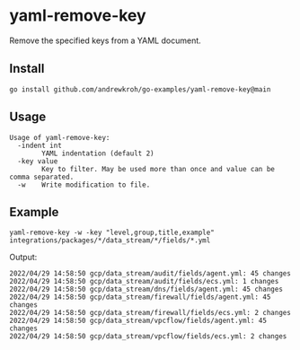 # yaml-remove-key

Remove the specified keys from a YAML document.

## Install

`go install github.com/andrewkroh/go-examples/yaml-remove-key@main`

## Usage

```
Usage of yaml-remove-key:
  -indent int
        YAML indentation (default 2)
  -key value
        Key to filter. May be used more than once and value can be comma separated.
  -w    Write modification to file.
```

## Example

`yaml-remove-key -w -key "level,group,title,example" integrations/packages/*/data_stream/*/fields/*.yml`

Output:
```
2022/04/29 14:58:50 gcp/data_stream/audit/fields/agent.yml: 45 changes
2022/04/29 14:58:50 gcp/data_stream/audit/fields/ecs.yml: 1 changes
2022/04/29 14:58:50 gcp/data_stream/dns/fields/agent.yml: 45 changes
2022/04/29 14:58:50 gcp/data_stream/firewall/fields/agent.yml: 45 changes
2022/04/29 14:58:50 gcp/data_stream/firewall/fields/ecs.yml: 2 changes
2022/04/29 14:58:50 gcp/data_stream/vpcflow/fields/agent.yml: 45 changes
2022/04/29 14:58:50 gcp/data_stream/vpcflow/fields/ecs.yml: 2 changes
```
